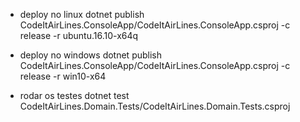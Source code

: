 * deploy no linux 
     dotnet publish CodeItAirLines.ConsoleApp/CodeItAirLines.ConsoleApp.csproj -c release -r ubuntu.16.10-x64q

* deploy no windows 
      dotnet publish CodeItAirLines.ConsoleApp/CodeItAirLines.ConsoleApp.csproj -c release -r win10-x64

* rodar os testes
      dotnet test CodeItAirLines.Domain.Tests/CodeItAirLines.Domain.Tests.csproj

